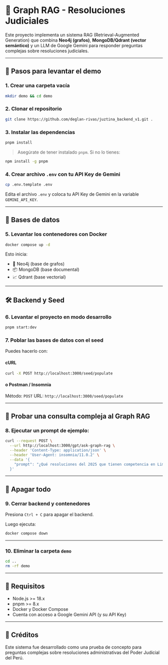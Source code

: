 # 🧠 Graph RAG - Resoluciones Judiciales

Este proyecto implementa un sistema RAG (Retrieval-Augmented Generation) que combina **Neo4j (grafos)**, **MongoDB/Qdrant (vector semántico)** y un LLM de Google Gemini para responder preguntas complejas sobre resoluciones judiciales.

---

## 🚀 Pasos para levantar el demo

### 1. Crear una carpeta vacía

```bash
mkdir demo && cd demo
````

### 2. Clonar el repositorio

```bash
git clone https://github.com/deglan-rivas/juztina_backend_v1.git .
```

### 3. Instalar las dependencias

```bash
pnpm install
```

> Asegúrate de tener instalado `pnpm`. Si no lo tienes:

```bash
npm install -g pnpm
```

### 4. Crear archivo `.env` con tu API Key de Gemini

```bash
cp .env.template .env
```

Edita el archivo `.env` y coloca tu API Key de Gemini en la variable `GEMINI_API_KEY`.

---

## 🧱 Bases de datos

### 5. Levantar los contenedores con Docker

```bash
docker compose up -d
```

Esto inicia:

* 🧠 Neo4j (base de grafos)
* 📦 MongoDB (base documental)
* 📈 Qdrant (base vectorial)

---

## 🛠️ Backend y Seed

### 6. Levantar el proyecto en modo desarrollo

```bash
pnpm start:dev
```

### 7. Poblar las bases de datos con el seed

Puedes hacerlo con:

#### cURL

```bash
curl -X POST http://localhost:3000/seed/populate
```

#### o Postman / Insomnia

Método: `POST`
URL: `http://localhost:3000/seed/populate`

---

## 💬 Probar una consulta compleja al Graph RAG

### 8. Ejecutar un prompt de ejemplo:

```bash
curl --request POST \
  --url http://localhost:3000/gpt/ask-graph-rag \
  --header 'Content-Type: application/json' \
  --header 'User-Agent: insomnia/11.0.2' \
  --data '{
    "prompt": "¿Qué resoluciones del 2025 que tienen competencia en Lima citan normas de tipo '\''Memorando'\''? y qué mencionan sobre el “plan estratégico”?"
  }'
```

---

## 🧹 Apagar todo

### 9. Cerrar backend y contenedores

Presiona `Ctrl + C` para apagar el backend.

Luego ejecuta:

```bash
docker compose down
```

---

### 10. Eliminar la carpeta `demo`

```bash
cd ..
rm -rf demo
```

---

## 📌 Requisitos

* Node.js >= 18.x
* pnpm >= 8.x
* Docker y Docker Compose
* Cuenta con acceso a Google Gemini API (y su API Key)

---

## 🧠 Créditos

Este sistema fue desarrollado como una prueba de concepto para preguntas complejas sobre resoluciones administrativas del Poder Judicial del Perú.
